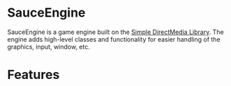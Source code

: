 SauceEngine
===============

SauceEngine is a game engine built on the [Simple DirectMedia Library](https://www.libsdl.org/). The engine adds high-level classes and functionality for easier handling of the graphics, input, window, etc.

# Features
[//]: <> (TODO: Add a feature list)
